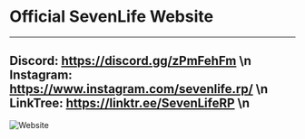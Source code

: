 # Official SevenLife Website

--------------------------------
Discord: https://discord.gg/zPmFehFm \n
Instagram: https://www.instagram.com/sevenlife.rp/ \n
LinkTree: https://linktr.ee/SevenLifeRP \n
--------------------------------

![Website](https://media.discordapp.net/attachments/954476483651461120/1117047255535456327/Landing.png?width=364&height=632)

